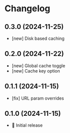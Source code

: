 # Changelog

## 0.3.0 (2024-11-25)

- [new] Disk based caching

## 0.2.0 (2024-11-22)

- [new] Global cache toggle
- [new] Cache key option

## 0.1.1 (2024-11-15)

- [fix] URL param overrides

## 0.1.0 (2024-11-15)

- 🚀 Initial release
